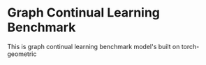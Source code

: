 # Graph Continual Learning Benchmark
This is graph continual learning benchmark
model's built on torch-geometric

